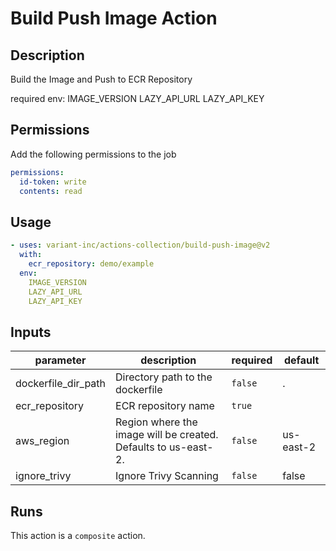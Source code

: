 # Build Push Image Action

<!-- action-docs-description -->
## Description

Build the Image and Push to ECR Repository

required env:
  IMAGE_VERSION
  LAZY_API_URL
  LAZY_API_KEY

## Permissions

Add the following permissions to the job

```yaml
permissions:
  id-token: write
  contents: read
```

## Usage

```yaml
- uses: variant-inc/actions-collection/build-push-image@v2
  with:
    ecr_repository: demo/example
  env:
    IMAGE_VERSION
    LAZY_API_URL
    LAZY_API_KEY
```
<!-- action-docs-description -->

<!-- markdownlint-disable line-length -->
<!-- action-docs-inputs -->
## Inputs

| parameter | description | required | default |
| --- | --- | --- | --- |
| dockerfile_dir_path | Directory path to the dockerfile | `false` | . |
| ecr_repository | ECR repository name | `true` |  |
| aws_region | Region where the image will be created. Defaults to us-east-2.  | `false` | us-east-2 |
| ignore_trivy | Ignore Trivy Scanning | `false` | false |
<!-- action-docs-inputs -->
<!-- markdownlint-enable line-length -->

<!-- action-docs-outputs -->

<!-- action-docs-outputs -->

<!-- action-docs-runs -->
## Runs

This action is a `composite` action.
<!-- action-docs-runs -->
